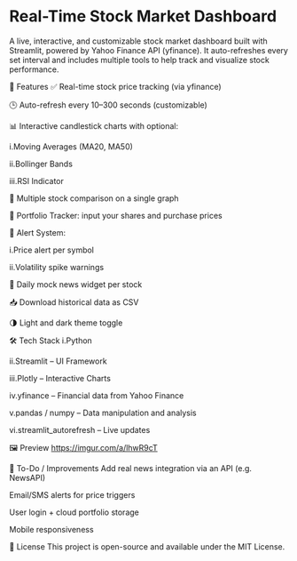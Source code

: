 # Real-Time Stock Market Dashboard
A live, interactive, and customizable stock market dashboard built with Streamlit, powered by Yahoo Finance API (yfinance). It auto-refreshes every set interval and includes multiple tools to help track and visualize stock performance.

🔧 Features
✅ Real-time stock price tracking (via yfinance)

🕒 Auto-refresh every 10–300 seconds (customizable)

📊 Interactive candlestick charts with optional:

i.Moving Averages (MA20, MA50)

ii.Bollinger Bands

iii.RSI Indicator

🔄 Multiple stock comparison on a single graph

💼 Portfolio Tracker: input your shares and purchase prices

🚨 Alert System:

i.Price alert per symbol

ii.Volatility spike warnings

📰 Daily mock news widget per stock

📥 Download historical data as CSV

🌗 Light and dark theme toggle

🛠 Tech Stack
i.Python

ii.Streamlit – UI Framework

iii.Plotly – Interactive Charts

iv.yfinance – Financial data from Yahoo Finance

v.pandas / numpy – Data manipulation and analysis

vi.streamlit_autorefresh – Live updates

🖼 Preview
https://imgur.com/a/lhwR9cT

📌 To-Do / Improvements
 Add real news integration via an API (e.g. NewsAPI)

 Email/SMS alerts for price triggers

 User login + cloud portfolio storage

 Mobile responsiveness

 📄 License
This project is open-source and available under the MIT License.
